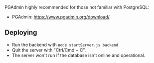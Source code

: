 PGAdmin highly recommended for those not familiar with PostgreSQL:
- PGAdmin: https://www.pgadmin.org/download/

## Deploying

- Run the backend with `node startServer.js backend`
- Quit the server with "Ctrl/Cmd + C".
- The server won't run if the database isn't online and operational.
